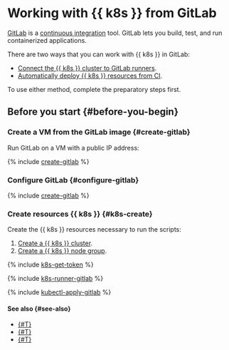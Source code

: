 # Working with {{ k8s }} from GitLab

[GitLab](https://about.gitlab.com/) is a [continuous integration](https://en.wikipedia.org/wiki/Continuous_integration) tool. GitLab lets you build, test, and run containerized applications.

There are two ways that you can work with {{ k8s }} in GitLab:
- [Connect the {{ k8s }} cluster to GitLab runners](#runners).
- [Automatically deploy {{ k8s }} resources from CI](#k8s-apply).

To use either method, complete the preparatory steps first.

## Before you start {#before-you-begin}

### Create a VM from the GitLab image {#create-gitlab}

Run GitLab on a VM with a public IP address:

{% include [create-gitlab](../../_includes/gitlab/create.md) %}

### Configure GitLab {#configure-gitlab}

{% include [create-gitlab](../../_includes/gitlab/initialize.md) %}

### Create resources {{ k8s }} {#k8s-create}

Create the {{ k8s }} resources necessary to run the scripts:

1. [Create a {{ k8s }} cluster](../quickstart.md#kubernetes-cluster-create).
1. [Create a {{ k8s }} node group](../quickstart.md#node-group-create).

{% include [k8s-get-token](../../_includes/gitlab/k8s-get-token.md) %}

{% include [k8s-runner-gitlab](../../_includes/gitlab/k8s-runner.md) %}

{% include [kubectl-apply-gitlab](../../_includes/gitlab/kubectl-apply.md) %}

#### See also {#see-also}

- [{#T}](../../container-registry/solutions/gitlab.md)
- [{#T}](../../solutions/testing/ci-for-snapshots.md)
- [{#T}](../../solutions/infrastructure-management/gitlab-containers.md)

